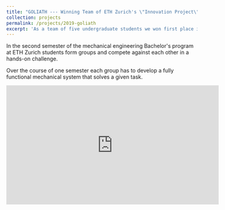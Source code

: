 ```yaml
---
title: "GOLIATH --- Winning Team of ETH Zurich's \"Innovation Project\""
collection: projects
permalink: /projects/2019-goliath
excerpt: 'As a team of five undergraduate students we won first place in a design competition at ETH Zurich known as the "Innovation Project". The competition is a regular part of the mechanical engineering program and takes place in the second semester.'
---
```


In the second semester of the mechanical engineering Bachelor's program at ETH Zurich students form groups and compete against each other in a hands-on challenge.

Over the course of one semester each group has to develop a fully functional mechanical system that solves a given task.

<iframe width="560" height="315" src="https://www.youtube.com/embed/onVxJGcwFZo?si=_Z6tXRLcWGVDSFoM" title="YouTube video player" frameborder="0" allow="accelerometer; autoplay; clipboard-write; encrypted-media; gyroscope; picture-in-picture; web-share" allowfullscreen></iframe>
